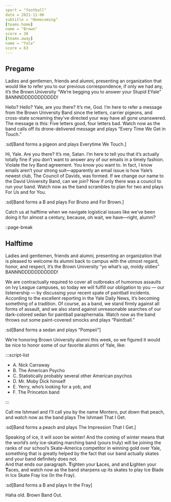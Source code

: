```yaml
---
sport = "football"
date = 2021-11-06
subtitle = "Homecoming"
[teams.home]
name = "Brown"
score = 38
[teams.away]
name = "Yale"
score = 63
---
```


## Pregame

Ladies and gentlemen, friends and alumni, presenting an organization that would like to refer you to our previous correspondence, if only we had any, it’s the Brown University “We’re begging you to answer your Stupid EYale” BANNNDDDDDDDDDDD!

Hello? Hello? Yale, are you there? It’s me, God. I’m here to refer a message from the Brown University Band since the letters, carrier pigeons, and cross-state screaming they’ve directed your way have all gone unanswered. The message is this: Five letters good, four letters bad. Watch now as the band calls off its drone-delivered message and plays “Every Time We Get in Touch.”

:sd[Band forms a pigeon and plays Everytime We Touch.]

Hi, Yale. Are you there? It’s me, Satan. I’m here to tell you that it’s actually totally fine if you don’t want to answer any of our emails in a timely fashion. Violate the Ivy Band agreement. You know you want to. In fact, I know emails aren’t your strong suit—apparently an email issue is how Yale’s newest club, The Council of Davids, was formed. If we change our name to the David University Band, can we join? Now if only there was a council to run your band. Watch now as the band scrambles to plan for two and plays For Us and for You.

:sd[Band forms a B and plays For Bruno and For Brown.]

Catch us at halftime when we navigate logistical issues like we’ve been doing it for almost a century, because, oh wait, we have—right, alumni?

::page-break

## Halftime

Ladies and gentlemen, friends and alumni, presenting an organization that is pleased to welcome its alumni back to campus with the utmost regard, honor, and respect, it’s the Brown University “yo what’s up, moldy oldies” BANNNDDDDDDDDDDD!

We are contractually required to cover all outbreaks of humorous assaults on Ivy League campuses, so today we will fulfill our obligation to you — our listenership — by discussing your recent spate of paintball incidents. According to the excellent reporting in the Yale Daily News, it’s becoming something of a tradition. Of course, as a band, we stand firmly against all forms of assault, and we also stand against unreasonable searches of our dark-colored sedan for paintball paraphernalia. Watch now as the band throws out some paint-covered smocks and plays “Paintball.”

:sd[Band forms a sedan and plays “Pompeii”]

We’re honoring Brown University alumni this week, so we figured it would be nice to honor some of our favorite alumni of Yale, like:

:::script-list

- A. Nick Carraway
- B. The American Psycho
- C. Statistically probably several other American psychos
- D. Mr. Moby Dick himself
- E. Yerry, who’s looking for a yob, and
- F. The Princeton band

:::

Call me Ishmael and I’ll call you by the name Montero, put down that peach, and watch now as the band plays The Ishmael That I Get.

:sd[Band forms a peach and plays The Impression That I Get.]

Speaking of ice, it will soon be winter! And the coming of winter means that the world’s only ice-skating marching band (yours truly) will be joining the ranks of our school’s Skate-America competitor in winning gold over Yale, something that is greatly helped by the fact that our band actually skates and your band definitely does not.\
And that ends our paragraph. **T**ighten your **L**aces, and and **L**ighten your **T**aces, and watch now as the band sharpens up its skates to play Ice Blade in Ice Skate Fray Ice (In the Fray).

:sd[Band forms a B and plays In the Fray]

Haha old. Brown Band Out.
